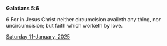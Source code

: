 **Galatians 5:6**

6 For in Jesus Christ neither circumcision availeth any thing, nor uncircumcision; but faith which worketh by love.

[Saturday 11-January, 2025](https://getbible.net/kjv/Galatians/5/6)
